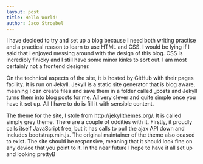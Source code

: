```yaml
---
layout: post
title: Hello World!
author: Jaco Stroebel
---
```


I have decided to try and set up a blog because I need both writing practise and a practical reason to learn to use HTML and CSS. I would be lying if I said that I enjoyed messing around with the design of this blog. CSS is incredibly finicky and I still have some minor kinks to sort out. I am most certainly not a frontend designer.

On the technical aspects of the site, it is hosted by GitHub with their pages facility. It is run on Jekyll. Jekyll is a static site generator that is blog aware, meaning I can create files and save them in a folder called _posts and Jekyll turns them into blog posts for me. All very clever and quite simple once you have it set up. All I have to do is fill it with sensible content.

The theme for the site, I stole from http://jekyllthemes.org/. It is called simply grey theme. There are a couple of oddities with it. Firstly, it proudly calls itself JavaScript free, but it has calls to pull the ajax API down and includes bootstrap.min.js. The original maintainer of the theme also ceased to exist. The site should be responsive, meaning that it should look fine on any device that you point to it. In the near future I hope to have it all set up and looking prettyB

